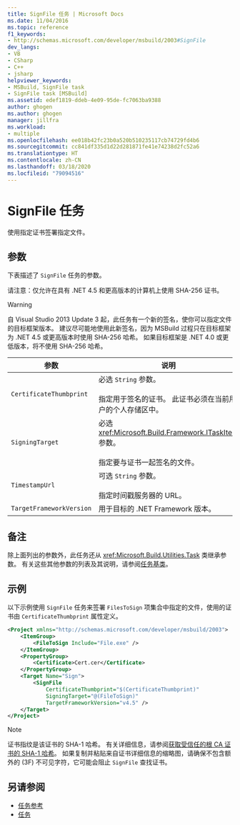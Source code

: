 ```yaml
---
title: SignFile 任务 | Microsoft Docs
ms.date: 11/04/2016
ms.topic: reference
f1_keywords:
- http://schemas.microsoft.com/developer/msbuild/2003#SignFile
dev_langs:
- VB
- CSharp
- C++
- jsharp
helpviewer_keywords:
- MSBuild, SignFile task
- SignFile task [MSBuild]
ms.assetid: edef1819-ddeb-4e09-95de-fc7063ba9388
author: ghogen
ms.author: ghogen
manager: jillfra
ms.workload:
- multiple
ms.openlocfilehash: ee018b42fc23b0a520b510235117cb74729fd4b6
ms.sourcegitcommit: cc841df335d1d22d281871fe41e74238d2fc52a6
ms.translationtype: HT
ms.contentlocale: zh-CN
ms.lasthandoff: 03/18/2020
ms.locfileid: "79094516"
---
```

# <a name="signfile-task"></a>SignFile 任务

使用指定证书签署指定文件。

## <a name="parameters"></a>参数

 下表描述了 `SignFile` 任务的参数。

 请注意：仅允许在具有 .NET 4.5 和更高版本的计算机上使用 SHA-256 证书。

> [!WARNING]
> 自 Visual Studio 2013 Update 3 起，此任务有一个新的签名，使你可以指定文件的目标框架版本。 建议尽可能地使用此新签名，因为 MSBuild 过程只在目标框架为 .NET 4.5 或更高版本时使用 SHA-256 哈希。 如果目标框架是 .NET 4.0 或更低版本，将不使用 SHA-256 哈希。

|参数|说明|
|---------------|-----------------|
|`CertificateThumbprint`|必选 `String` 参数。<br /><br /> 指定用于签名的证书。 此证书必须在当前用户的个人存储区中。|
|`SigningTarget`|必选 <xref:Microsoft.Build.Framework.ITaskItem> 参数。<br /><br /> 指定要与证书一起签名的文件。|
|`TimestampUrl`|可选 `String` 参数。<br /><br /> 指定时间戳服务器的 URL。|
|`TargetFrameworkVersion`|用于目标的 .NET Framework 版本。|

## <a name="remarks"></a>备注

 除上面列出的参数外，此任务还从 <xref:Microsoft.Build.Utilities.Task> 类继承参数。 有关这些其他参数的列表及其说明，请参阅[任务基类](../msbuild/task-base-class.md)。

## <a name="example"></a>示例

 以下示例使用 `SignFile` 任务来签署 `FilesToSign` 项集合中指定的文件，使用的证书由 `CertificateThumbprint` 属性定义。

```xml
<Project xmlns="http://schemas.microsoft.com/developer/msbuild/2003">
    <ItemGroup>
        <FileToSign Include="File.exe" />
    </ItemGroup>
    <PropertyGroup>
        <Certificate>Cert.cer</Certificate>
    </PropertyGroup>
    <Target Name="Sign">
        <SignFile
            CertificateThumbprint="$(CertificateThumbprint)"
            SigningTarget="@(FileToSign)"
            TargetFrameworkVersion="v4.5" />
    </Target>
</Project>
```

> [!NOTE]
> 证书指纹是该证书的 SHA-1 哈希。 有关详细信息，请参阅[获取受信任的根 CA 证书的 SHA-1 哈希](/previous-versions/windows/it-pro/windows-server-2008-R2-and-2008/cc733076\(v\=ws.10\))。 如果复制并粘贴来自证书详细信息的缩略图，请确保不包含额外的 (3F) 不可见字符，它可能会阻止 `SignFile` 查找证书。

## <a name="see-also"></a>另请参阅

- [任务参考](../msbuild/msbuild-task-reference.md)
- [任务](../msbuild/msbuild-tasks.md)